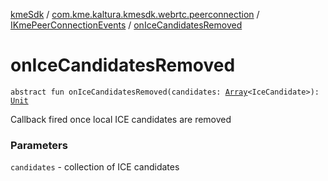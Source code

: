 [kmeSdk](../../index.md) / [com.kme.kaltura.kmesdk.webrtc.peerconnection](../index.md) / [IKmePeerConnectionEvents](index.md) / [onIceCandidatesRemoved](./on-ice-candidates-removed.md)

# onIceCandidatesRemoved

`abstract fun onIceCandidatesRemoved(candidates: `[`Array`](https://kotlinlang.org/api/latest/jvm/stdlib/kotlin/-array/index.html)`<IceCandidate>): `[`Unit`](https://kotlinlang.org/api/latest/jvm/stdlib/kotlin/-unit/index.html)

Callback fired once local ICE candidates are removed

### Parameters

`candidates` - collection of ICE candidates
